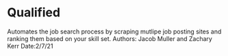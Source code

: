 # Qualified
Automates the job search process by scraping mutlipe job posting sites and ranking them based on your skill set.
Authors: Jacob Muller and Zachary Kerr 
Date:2/7/21
